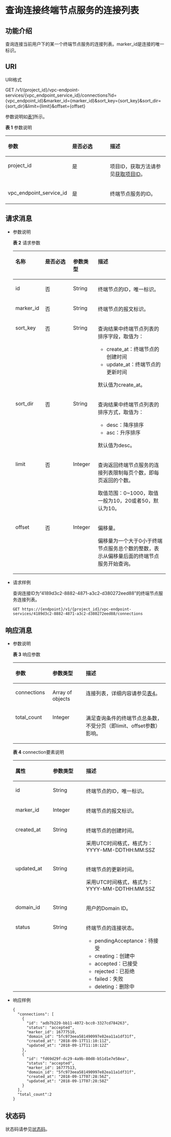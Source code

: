 # 查询连接终端节点服务的连接列表<a name="vpcep_06_0206"></a>

## 功能介绍<a name="section59609807"></a>

查询连接当前用户下的某一个终端节点服务的连接列表。marker\_id是连接的唯一标识。

## URI<a name="section66726219"></a>

URI格式

GET /v1/\{project\_id\}/vpc-endpoint-services/\{vpc\_endpoint\_service\_id\}/connections?id=\{vpc\_endpoint\_id\}&marker\_id=\{marker\_id\}&sort\_key=\{sort\_key\}&sort\_dir=\{sort\_dir\}&limit=\{limit\}&offset=\{offset\}

参数说明如[表1](#table36274863)所示。

**表 1**  参数说明

<a name="table36274863"></a>
<table><thead align="left"><tr id="row8393309"><th class="cellrowborder" valign="top" width="32.65%" id="mcps1.2.4.1.1"><p id="p8769420"><a name="p8769420"></a><a name="p8769420"></a>参数</p>
</th>
<th class="cellrowborder" valign="top" width="26.529999999999998%" id="mcps1.2.4.1.2"><p id="p39234444"><a name="p39234444"></a><a name="p39234444"></a>是否必选</p>
</th>
<th class="cellrowborder" valign="top" width="40.82%" id="mcps1.2.4.1.3"><p id="p23873413"><a name="p23873413"></a><a name="p23873413"></a>描述</p>
</th>
</tr>
</thead>
<tbody><tr id="row54698270"><td class="cellrowborder" valign="top" width="32.65%" headers="mcps1.2.4.1.1 "><p id="p1374847"><a name="p1374847"></a><a name="p1374847"></a>project_id</p>
</td>
<td class="cellrowborder" valign="top" width="26.529999999999998%" headers="mcps1.2.4.1.2 "><p id="p44253777"><a name="p44253777"></a><a name="p44253777"></a>是</p>
</td>
<td class="cellrowborder" valign="top" width="40.82%" headers="mcps1.2.4.1.3 "><p id="p27786171"><a name="p27786171"></a><a name="p27786171"></a>项目ID，获取方法请参见<a href="获取项目ID.md">获取项目ID</a>。</p>
</td>
</tr>
<tr id="row48748953"><td class="cellrowborder" valign="top" width="32.65%" headers="mcps1.2.4.1.1 "><p id="p56351131"><a name="p56351131"></a><a name="p56351131"></a>vpc_endpoint_service_id</p>
</td>
<td class="cellrowborder" valign="top" width="26.529999999999998%" headers="mcps1.2.4.1.2 "><p id="p1038922"><a name="p1038922"></a><a name="p1038922"></a>是</p>
</td>
<td class="cellrowborder" valign="top" width="40.82%" headers="mcps1.2.4.1.3 "><p id="p17043853"><a name="p17043853"></a><a name="p17043853"></a>终端节点服务的ID。</p>
</td>
</tr>
</tbody>
</table>

## 请求消息<a name="section63665063"></a>

-   参数说明

    **表 2**  请求参数

    <a name="table52582818"></a>
    <table><thead align="left"><tr id="row52789044"><th class="cellrowborder" valign="top" width="19.388061193880613%" id="mcps1.2.5.1.1"><p id="p48054166"><a name="p48054166"></a><a name="p48054166"></a>名称</p>
    </th>
    <th class="cellrowborder" valign="top" width="18.36816318368163%" id="mcps1.2.5.1.2"><p id="p73360"><a name="p73360"></a><a name="p73360"></a>是否必选</p>
    </th>
    <th class="cellrowborder" valign="top" width="16.238376162383762%" id="mcps1.2.5.1.3"><p id="p5942219"><a name="p5942219"></a><a name="p5942219"></a>参数类型</p>
    </th>
    <th class="cellrowborder" valign="top" width="46.005399460053994%" id="mcps1.2.5.1.4"><p id="p11557743"><a name="p11557743"></a><a name="p11557743"></a>描述</p>
    </th>
    </tr>
    </thead>
    <tbody><tr id="row63761954"><td class="cellrowborder" valign="top" width="19.388061193880613%" headers="mcps1.2.5.1.1 "><p id="p64444687"><a name="p64444687"></a><a name="p64444687"></a>id</p>
    </td>
    <td class="cellrowborder" valign="top" width="18.36816318368163%" headers="mcps1.2.5.1.2 "><p id="p52637148"><a name="p52637148"></a><a name="p52637148"></a>否</p>
    </td>
    <td class="cellrowborder" valign="top" width="16.238376162383762%" headers="mcps1.2.5.1.3 "><p id="p35750577"><a name="p35750577"></a><a name="p35750577"></a>String</p>
    </td>
    <td class="cellrowborder" valign="top" width="46.005399460053994%" headers="mcps1.2.5.1.4 "><p id="p10115639"><a name="p10115639"></a><a name="p10115639"></a>终端节点的ID，唯一标识。</p>
    </td>
    </tr>
    <tr id="row23931892"><td class="cellrowborder" valign="top" width="19.388061193880613%" headers="mcps1.2.5.1.1 "><p id="p59435077"><a name="p59435077"></a><a name="p59435077"></a>marker_id</p>
    </td>
    <td class="cellrowborder" valign="top" width="18.36816318368163%" headers="mcps1.2.5.1.2 "><p id="p49511964"><a name="p49511964"></a><a name="p49511964"></a>否</p>
    </td>
    <td class="cellrowborder" valign="top" width="16.238376162383762%" headers="mcps1.2.5.1.3 "><p id="p51046110"><a name="p51046110"></a><a name="p51046110"></a>String</p>
    </td>
    <td class="cellrowborder" valign="top" width="46.005399460053994%" headers="mcps1.2.5.1.4 "><p id="p41094261"><a name="p41094261"></a><a name="p41094261"></a>终端节点的报文标识。</p>
    </td>
    </tr>
    <tr id="row34304036"><td class="cellrowborder" valign="top" width="19.388061193880613%" headers="mcps1.2.5.1.1 "><p id="p27163541"><a name="p27163541"></a><a name="p27163541"></a>sort_key</p>
    </td>
    <td class="cellrowborder" valign="top" width="18.36816318368163%" headers="mcps1.2.5.1.2 "><p id="p52763214"><a name="p52763214"></a><a name="p52763214"></a>否</p>
    </td>
    <td class="cellrowborder" valign="top" width="16.238376162383762%" headers="mcps1.2.5.1.3 "><p id="p45961976"><a name="p45961976"></a><a name="p45961976"></a>String</p>
    </td>
    <td class="cellrowborder" valign="top" width="46.005399460053994%" headers="mcps1.2.5.1.4 "><p id="p562418271823"><a name="p562418271823"></a><a name="p562418271823"></a>查询结果中终端节点列表的排序字段，取值为：</p>
    <a name="ul512472071414"></a><a name="ul512472071414"></a><ul id="ul512472071414"><li>create_at：终端节点的创建时间</li><li>update_at：终端节点的更新时间</li></ul>
    <p id="p36041148141413"><a name="p36041148141413"></a><a name="p36041148141413"></a>默认值为create_at。</p>
    </td>
    </tr>
    <tr id="row18957973"><td class="cellrowborder" valign="top" width="19.388061193880613%" headers="mcps1.2.5.1.1 "><p id="p59200815"><a name="p59200815"></a><a name="p59200815"></a>sort_dir</p>
    </td>
    <td class="cellrowborder" valign="top" width="18.36816318368163%" headers="mcps1.2.5.1.2 "><p id="p30536693"><a name="p30536693"></a><a name="p30536693"></a>否</p>
    </td>
    <td class="cellrowborder" valign="top" width="16.238376162383762%" headers="mcps1.2.5.1.3 "><p id="p57553105"><a name="p57553105"></a><a name="p57553105"></a>String</p>
    </td>
    <td class="cellrowborder" valign="top" width="46.005399460053994%" headers="mcps1.2.5.1.4 "><p id="p2195022"><a name="p2195022"></a><a name="p2195022"></a>查询结果中终端节点列表的排序方式，取值为：</p>
    <a name="ul9628101291617"></a><a name="ul9628101291617"></a><ul id="ul9628101291617"><li>desc：降序排序</li><li>asc：升序排序</li></ul>
    <p id="p1719319255168"><a name="p1719319255168"></a><a name="p1719319255168"></a>默认值为desc。</p>
    </td>
    </tr>
    <tr id="row60429836"><td class="cellrowborder" valign="top" width="19.388061193880613%" headers="mcps1.2.5.1.1 "><p id="p62978522"><a name="p62978522"></a><a name="p62978522"></a>limit</p>
    </td>
    <td class="cellrowborder" valign="top" width="18.36816318368163%" headers="mcps1.2.5.1.2 "><p id="p986624"><a name="p986624"></a><a name="p986624"></a>否</p>
    </td>
    <td class="cellrowborder" valign="top" width="16.238376162383762%" headers="mcps1.2.5.1.3 "><p id="p12807719"><a name="p12807719"></a><a name="p12807719"></a>Integer</p>
    </td>
    <td class="cellrowborder" valign="top" width="46.005399460053994%" headers="mcps1.2.5.1.4 "><p id="p30792310"><a name="p30792310"></a><a name="p30792310"></a>查询返回终端节点服务的连接列表限制每页个数，即每页返回的个数。</p>
    <p id="p8695341"><a name="p8695341"></a><a name="p8695341"></a>取值范围：0~1000，取值一般为10，20或者50，默认为10。</p>
    </td>
    </tr>
    <tr id="row11149206"><td class="cellrowborder" valign="top" width="19.388061193880613%" headers="mcps1.2.5.1.1 "><p id="p30670511"><a name="p30670511"></a><a name="p30670511"></a>offset</p>
    </td>
    <td class="cellrowborder" valign="top" width="18.36816318368163%" headers="mcps1.2.5.1.2 "><p id="p1283432"><a name="p1283432"></a><a name="p1283432"></a>否</p>
    </td>
    <td class="cellrowborder" valign="top" width="16.238376162383762%" headers="mcps1.2.5.1.3 "><p id="p36849129"><a name="p36849129"></a><a name="p36849129"></a>Integer</p>
    </td>
    <td class="cellrowborder" valign="top" width="46.005399460053994%" headers="mcps1.2.5.1.4 "><p id="p5736126132214"><a name="p5736126132214"></a><a name="p5736126132214"></a>偏移量。</p>
    <p id="p11912494222"><a name="p11912494222"></a><a name="p11912494222"></a>偏移量为一个大于0小于终端节点服务总个数的整数，表示从偏移量后面的终端节点服务开始查询。</p>
    </td>
    </tr>
    </tbody>
    </table>

-   请求样例

    查询连接ID为“4189d3c2-8882-4871-a3c2-d380272eed88”的终端节点服务连接列表。

    ```
    GET https://{endpoint}/v1/{project_id}/vpc-endpoint-services/4189d3c2-8882-4871-a3c2-d380272eed88/connections
    ```


## 响应消息<a name="section56596492"></a>

-   参数说明

    **表 3**  响应参数

    <a name="table3483316"></a>
    <table><thead align="left"><tr id="row57609611"><th class="cellrowborder" valign="top" width="24.242424242424242%" id="mcps1.2.4.1.1"><p id="p35866908"><a name="p35866908"></a><a name="p35866908"></a>参数</p>
    </th>
    <th class="cellrowborder" valign="top" width="21.842184218421842%" id="mcps1.2.4.1.2"><p id="p19538401"><a name="p19538401"></a><a name="p19538401"></a>参数类型</p>
    </th>
    <th class="cellrowborder" valign="top" width="53.91539153915391%" id="mcps1.2.4.1.3"><p id="p39106626"><a name="p39106626"></a><a name="p39106626"></a>描述</p>
    </th>
    </tr>
    </thead>
    <tbody><tr id="row13520169"><td class="cellrowborder" valign="top" width="24.242424242424242%" headers="mcps1.2.4.1.1 "><p id="p21391867"><a name="p21391867"></a><a name="p21391867"></a>connections</p>
    </td>
    <td class="cellrowborder" valign="top" width="21.842184218421842%" headers="mcps1.2.4.1.2 "><p id="p55019682"><a name="p55019682"></a><a name="p55019682"></a>Array of objects</p>
    </td>
    <td class="cellrowborder" valign="top" width="53.91539153915391%" headers="mcps1.2.4.1.3 "><p id="p27409286"><a name="p27409286"></a><a name="p27409286"></a>连接列表，详细内容请参见<a href="#table35346078">表4</a>。</p>
    </td>
    </tr>
    <tr id="row45356986"><td class="cellrowborder" valign="top" width="24.242424242424242%" headers="mcps1.2.4.1.1 "><p id="p50037251"><a name="p50037251"></a><a name="p50037251"></a>total_count</p>
    </td>
    <td class="cellrowborder" valign="top" width="21.842184218421842%" headers="mcps1.2.4.1.2 "><p id="p26485565"><a name="p26485565"></a><a name="p26485565"></a>Integer</p>
    </td>
    <td class="cellrowborder" valign="top" width="53.91539153915391%" headers="mcps1.2.4.1.3 "><p id="p19295714142518"><a name="p19295714142518"></a><a name="p19295714142518"></a>满足查询条件的终端节点总条数，不受分页（即limit、offset参数）影响。</p>
    </td>
    </tr>
    </tbody>
    </table>

    **表 4**  connection要素说明

    <a name="table35346078"></a>
    <table><thead align="left"><tr id="row47425555"><th class="cellrowborder" valign="top" width="24.490000000000002%" id="mcps1.2.4.1.1"><p id="p16264769"><a name="p16264769"></a><a name="p16264769"></a>属性</p>
    </th>
    <th class="cellrowborder" valign="top" width="21.73%" id="mcps1.2.4.1.2"><p id="p42377887"><a name="p42377887"></a><a name="p42377887"></a>参数类型</p>
    </th>
    <th class="cellrowborder" valign="top" width="53.779999999999994%" id="mcps1.2.4.1.3"><p id="p10056789"><a name="p10056789"></a><a name="p10056789"></a>描述</p>
    </th>
    </tr>
    </thead>
    <tbody><tr id="row9293580"><td class="cellrowborder" valign="top" width="24.490000000000002%" headers="mcps1.2.4.1.1 "><p id="p14582507"><a name="p14582507"></a><a name="p14582507"></a>id</p>
    </td>
    <td class="cellrowborder" valign="top" width="21.73%" headers="mcps1.2.4.1.2 "><p id="p40332443"><a name="p40332443"></a><a name="p40332443"></a>String</p>
    </td>
    <td class="cellrowborder" valign="top" width="53.779999999999994%" headers="mcps1.2.4.1.3 "><p id="p45702468"><a name="p45702468"></a><a name="p45702468"></a>终端节点的ID，唯一标识。</p>
    </td>
    </tr>
    <tr id="row8669029"><td class="cellrowborder" valign="top" width="24.490000000000002%" headers="mcps1.2.4.1.1 "><p id="p31102709"><a name="p31102709"></a><a name="p31102709"></a>marker_id</p>
    </td>
    <td class="cellrowborder" valign="top" width="21.73%" headers="mcps1.2.4.1.2 "><p id="p36291473"><a name="p36291473"></a><a name="p36291473"></a>Integer</p>
    </td>
    <td class="cellrowborder" valign="top" width="53.779999999999994%" headers="mcps1.2.4.1.3 "><p id="p53928226"><a name="p53928226"></a><a name="p53928226"></a>终端节点的报文标识。</p>
    </td>
    </tr>
    <tr id="row15591994"><td class="cellrowborder" valign="top" width="24.490000000000002%" headers="mcps1.2.4.1.1 "><p id="p54992021"><a name="p54992021"></a><a name="p54992021"></a>created_at</p>
    </td>
    <td class="cellrowborder" valign="top" width="21.73%" headers="mcps1.2.4.1.2 "><p id="p25168729"><a name="p25168729"></a><a name="p25168729"></a>String</p>
    </td>
    <td class="cellrowborder" valign="top" width="53.779999999999994%" headers="mcps1.2.4.1.3 "><p id="p22890001"><a name="p22890001"></a><a name="p22890001"></a>终端节点的创建时间。</p>
    <p id="p871616113394"><a name="p871616113394"></a><a name="p871616113394"></a>采用UTC时间格式，格式为：YYYY-MM-DDTHH:MM:SSZ</p>
    </td>
    </tr>
    <tr id="row27283604"><td class="cellrowborder" valign="top" width="24.490000000000002%" headers="mcps1.2.4.1.1 "><p id="p62488324"><a name="p62488324"></a><a name="p62488324"></a>updated_at</p>
    </td>
    <td class="cellrowborder" valign="top" width="21.73%" headers="mcps1.2.4.1.2 "><p id="p28389464"><a name="p28389464"></a><a name="p28389464"></a>String</p>
    </td>
    <td class="cellrowborder" valign="top" width="53.779999999999994%" headers="mcps1.2.4.1.3 "><p id="p27321481"><a name="p27321481"></a><a name="p27321481"></a>终端节点的更新时间。</p>
    <p id="p181016810016"><a name="p181016810016"></a><a name="p181016810016"></a>采用UTC时间格式，格式为：YYYY-MM-DDTHH:MM:SSZ</p>
    </td>
    </tr>
    <tr id="row26389441"><td class="cellrowborder" valign="top" width="24.490000000000002%" headers="mcps1.2.4.1.1 "><p id="p57169983"><a name="p57169983"></a><a name="p57169983"></a>domain_id</p>
    </td>
    <td class="cellrowborder" valign="top" width="21.73%" headers="mcps1.2.4.1.2 "><p id="p257086"><a name="p257086"></a><a name="p257086"></a>String</p>
    </td>
    <td class="cellrowborder" valign="top" width="53.779999999999994%" headers="mcps1.2.4.1.3 "><p id="p20824038"><a name="p20824038"></a><a name="p20824038"></a>用户的Domain ID。</p>
    </td>
    </tr>
    <tr id="row53198616"><td class="cellrowborder" valign="top" width="24.490000000000002%" headers="mcps1.2.4.1.1 "><p id="p14120655"><a name="p14120655"></a><a name="p14120655"></a>status</p>
    </td>
    <td class="cellrowborder" valign="top" width="21.73%" headers="mcps1.2.4.1.2 "><p id="p2922435"><a name="p2922435"></a><a name="p2922435"></a>String</p>
    </td>
    <td class="cellrowborder" valign="top" width="53.779999999999994%" headers="mcps1.2.4.1.3 "><p id="p583352918492"><a name="p583352918492"></a><a name="p583352918492"></a>终端节点的连接状态。</p>
    <a name="ul1860111019616"></a><a name="ul1860111019616"></a><ul id="ul1860111019616"><li>pendingAcceptance：待接受</li><li>creating：创建中</li><li>accepted：已接受</li><li>rejected：已拒绝</li><li>failed：失败</li><li>deleting：删除中</li></ul>
    </td>
    </tr>
    </tbody>
    </table>


-   响应样例

    ```
    {
      "connections": [
        {
          "id": "adb7b229-bb11-4072-bcc0-3327cd784263",
          "status": "accepted",
          "marker_id": 16777510,
          "domain_id": "5fc973eea581490997e82ea11a1df31f",
          "created_at": "2018-09-17T11:10:11Z",
          "updated_at": "2018-09-17T11:10:12Z"
        },
        {
          "id": "fd69d29f-dc29-4a9b-80d8-b51d1e7e58ea",
          "status": "accepted",
          "marker_id": 16777513,
          "domain_id": "5fc973eea581490997e82ea11a1df31f",
          "created_at": "2018-09-17T07:28:56Z",
          "updated_at": "2018-09-17T07:28:58Z"
        }
      ],
      "total_count":2
    }
    ```


## 状态码<a name="section20913125"></a>

状态码请参见[状态码](状态码.md)。

